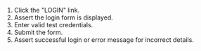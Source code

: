 1. Click the "LOGIN" link.
2. Assert the login form is displayed.
3. Enter valid test credentials.
4. Submit the form.
5. Assert successful login or error message for incorrect details.